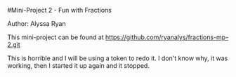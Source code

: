 #Mini-Project 2 - Fun with Fractions

Author: Alyssa Ryan

This mini-project can be found at https://github.com/ryanalys/fractions-mp-2.git

This is horrible and I will be using a token to redo it. I don't know why, it was working, then I started it up again and it stopped.